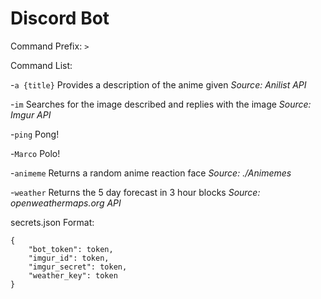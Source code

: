 # Discord Bot

Command Prefix:
`>`

Command List:

-`a {title}`
    Provides a description of the anime given
    *Source: Anilist API*

-`im`
    Searches for the image described and replies with the image
    *Source: Imgur API*

-`ping`
    Pong!

-`Marco`
    Polo!

-`animeme`
    Returns a random anime reaction face
    *Source: ./Animemes*

-`weather`
    Returns the 5 day forecast in 3 hour blocks
    *Source: openweathermaps.org API*
    
secrets.json Format:
```
{
    "bot_token": token,
    "imgur_id": token,
    "imgur_secret": token,
    "weather_key": token
}
```
